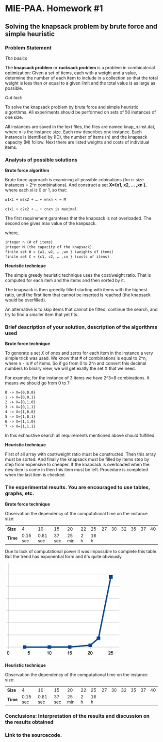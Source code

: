# MIE-PAA. Homework #1 


## Solving the knapsack problem by brute force and simple heuristic

### Problem Statement

*The basics*

The **knapsack problem** or **rucksack problem** is a problem in combinatorial optimization: Given a set of items, each with a weight and a value, determine the number of each item to include in a collection so that the total weight is less than or equal to a given limit and the total value is as large as possible.

*Out task*

To solve the knapsack problem by brute force and simple heuristic algorithms. All experiments should be performed on sets of 50 instances of one size. 

All instances are saved in the text files, the files are named knap_n.inst.dat, where n is the instance size. Each row describes one instance. Each instance is identified by (ID), the number of items (n) and the knapsack capacity (M) follow. Next there are listed weights and costs of individual items.

### Analysis of possible solutions

**Brute force algorithm**

Brute force approach is examining all possible cobinations (for n-size instances = 2^n combinations). And construct a set **X={x1, x2, … ,xn }**, where each xi is 0 or 1, so that:

	w1x1 + w2x2 + … + wnxn < = M 
	
	c1x1 + c2x2 + … + cnxn is maximal.

The first requirement garantees that the knapsack is not overloaded. The second one gives max value of the kanpsack.

where,

	integer n (# of items)
	integer M (the capacity of the knapsack)
	finite set W = {w1, w2, … ,wn } (weights of items)
	finite set C = {c1, c2, … ,cn } (costs of items)

**Heuristic technique**

The simple greedy heuristic technique uses the cost/weight ratio. That is computed for each item and the items and then sorted by it.

The knapsack is then greedily filled starting with items with the highest ratio, until the first item that cannot be inserted is reached (the knapsack would be overfilled).

An alternative is to skip items that cannot be fitted, continue the search, and try to find a smaller item that yet fits.

### Brief description of your solution, description of the algorithms used

**Brute force technique**

To generate a set *X* of ones and zeros for each item in the instance a very simple trick was used. We know that # of combinations is equal to 2^n, where n - is # of items.
So if go from 0 to 2^n and convert this decimal numbers to binary view, we will get exatly the set X that we need.

For example, for the instance of 3 items we have 2^3=8 combinations. It means we should go from 0 to 7:

	0 -> X={0,0,0}
	1 -> X={0,0,1}
	2 -> X={0,1,0}
	3 -> X={0,1,1}
	4 -> X={1,0,0}
	5 -> X={1,0,1}
	6 -> X={1,1,0}
	7 -> X={1,1,1}

In this exhaustive search all requirements mentioned above should fulfilled.

**Heuristic technique**

First of all array with cost/weight ratio must be constructed. Then this array must be sorted. And finally the knapsack must be filled by items step by step from expensive to cheaper. If the knapsack is overloaded when the new item is come in then this item must be left. Procedure is completed when the last item is checked.
	
### The experimental results. You are encouraged to use tables, graphs, etc.

**Brute force technique**

Observation the dependency of the computational time on the instance size:

<table>
    <tr>
        <td><strong>Size</strong></td>
        <td>4</td><td>10</td><td>15</td><td>20</td><td>22</td><td>25</td><td>27</td><td>30</td><td>32</td><td>35</td><td>37</td><td>40</td><tr>
    <tr>
        <td><strong>Time</strong></td>
        <td>0.15 sec</td><td>0.81 sec</td><td>37 sec</td><td>25 min</td><td>2 h</td><td>16 h</td><td></td><td></td><td></td><td></td><td></td><td></td>
    </tr>
</table>

Due to lack of computational power it was impossible to complete this table. But the trend has exponential form and it's quite obviously.

![Brute force time](https://github.com/platomik/mie-paa/blob/master/1/bruteforcetime.jpg)

**Heuristic technique**

Observation the dependency of the computational time on the instance size:

<table>
    <tr>
        <td><strong>Size</strong></td>
        <td>4</td><td>10</td><td>15</td><td>20</td><td>22</td><td>25</td><td>27</td><td>30</td><td>32</td><td>35</td><td>37</td><td>40</td><tr>
    <tr>
        <td><strong>Time</strong></td>
        <td>0.15 sec</td><td>0.81 sec</td><td>37 sec</td><td>25 min</td><td>2 h</td><td>16 h</td><td></td><td></td><td></td><td></td><td></td><td></td>
    </tr>
</table>

### Conclusions: Interpretation of the results and discussion on the results obtained

### Link to the sourcecode.
